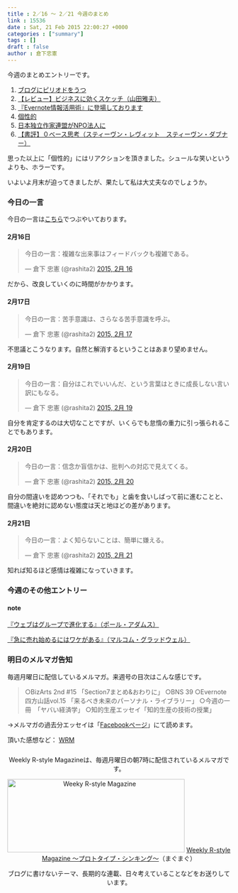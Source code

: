 ```yaml
---
title : 2／16 〜 2／21 今週のまとめ
link : 15536
date : Sat, 21 Feb 2015 22:00:27 +0000
categories : ["summary"]
tags : []
draft : false
author : 倉下忠憲
---
```


今週のまとめエントリーです。
 
<ol>
<li><a href="https://rashita.net/blog/?p=15502" target="_blank">ブログにピリオドをうつ</a></li>
<li><a href="https://rashita.net/blog/?p=15509" target="_blank">【レビュー】ビジネスに効くスケッチ（山田雅夫）</a></li>
<li><a href="https://rashita.net/blog/?p=15512" target="_blank">『Evernote情報活用術』に登場しております</a></li>
<li><a href="https://rashita.net/blog/?p=15515" target="_blank">個性的</a></li>
<li><a href="https://rashita.net/blog/?p=15525" target="_blank">日本独立作家連盟がNPO法人に</a></li>
<li><a href="https://rashita.net/blog/?p=15530" target="_blank">【書評】０ベース思考（スティーヴン・レヴィット　スティーヴン・ダブナー）</a></li>
</ol>

思った以上に「個性的」にはリアクションを頂きました。シュールな笑いというよりも、ホラーです。

いよいよ月末が迫ってきましたが、果たして私は大丈夫なのでしょうか。

<h3>今日の一言</h3>

今日の一言は<a href="http://twitter.com/rashita2 ">こちら</a>でつぶやいております。

<h4>2月16日</h4>

<blockquote class="twitter-tweet" lang="ja"><p>今日の一言：複雑な出来事はフィードバックも複雑である。</p>&mdash; 倉下 忠憲 (@rashita2) <a href="https://twitter.com/rashita2/status/567223756431454208">2015, 2月 16</a></blockquote>
<script async src="//platform.twitter.com/widgets.js" charset="utf-8"></script>

だから、改良していくのに時間がかかります。

<h4>2月17日</h4>

<blockquote class="twitter-tweet" lang="ja"><p>今日の一言：苦手意識は、さらなる苦手意識を呼ぶ。</p>&mdash; 倉下 忠憲 (@rashita2) <a href="https://twitter.com/rashita2/status/567663162816598016">2015, 2月 17</a></blockquote>
<script async src="//platform.twitter.com/widgets.js" charset="utf-8"></script>

不思議とこうなります。自然と解消するということはあまり望めません。

<h4>2月19日</h4>

<blockquote class="twitter-tweet" lang="ja"><p>今日の一言：自分はこれでいいんだ、という言葉はときに成長しない言い訳にもなる。</p>&mdash; 倉下 忠憲 (@rashita2) <a href="https://twitter.com/rashita2/status/568360164681584640">2015, 2月 19</a></blockquote>
<script async src="//platform.twitter.com/widgets.js" charset="utf-8"></script>

自分を肯定するのは大切なことですが、いくらでも怠惰の重力に引っ張られることでもあります。

<h4>2月20日</h4>

<blockquote class="twitter-tweet" lang="ja"><p>今日の一言：信念か盲信かは、批判への対応で見えてくる。</p>&mdash; 倉下 忠憲 (@rashita2) <a href="https://twitter.com/rashita2/status/568708069145735168">2015, 2月 20</a></blockquote>
<script async src="//platform.twitter.com/widgets.js" charset="utf-8"></script>

自分の間違いを認めつつも、「それでも」と歯を食いしばって前に進むことと、間違いを絶対に認めない態度は天と地ほどの差があります。

<h4>2月21日</h4>

<blockquote class="twitter-tweet" lang="ja"><p>今日の一言：よく知らないことは、簡単に嫌える。</p>&mdash; 倉下 忠憲 (@rashita2) <a href="https://twitter.com/rashita2/status/569014385403826176">2015, 2月 21</a></blockquote>
<script async src="//platform.twitter.com/widgets.js" charset="utf-8"></script>

知れば知るほど感情は複雑になっていきます。

<h3>今週のその他エントリー</h3>

<H4>note</H4>

<a href="https://note.mu/rashita/n/n9c39c57b380a" target="_blank">『ウェブはグループで進化する』（ポール・アダムス）</a>

<a href="https://note.mu/rashita/n/n7441fc28a3a3" target="_blank">『急に売れ始めるにはワケがある』（マルコム・グラッドウェル）</a>

<h3>明日のメルマガ告知</h3>
毎週月曜日に配信しているメルマガ。来週号の目次はこんな感じです。
<blockquote>
○BizArts 2nd #15 「Section7まとめ&おわりに」
○BNS 39
○Evernote四方山話vol.15 「来るべき未来のパーソナル・ライブラリー」
○今週の一冊　「ヤバい経済学」
○知的生産エッセイ「知的生産の技術の授業」
</blockquote>
→メルマガの過去分エッセイは「<a href="http://www.facebook.com/home.php#!/rashitaportal">Facebookページ</a>」にて読めます。

頂いた感想など：
<a class="twitter-timeline"  href="https://twitter.com/rashita2/timelines/427262290753097729"  data-widget-id="427265271171010561">WRM</a>
    <script>!function(d,s,id){var js,fjs=d.getElementsByTagName(s)[0],p=/^http:/.test(d.location)?'http':'https';if(!d.getElementById(id)){js=d.createElement(s);js.id=id;js.src=p+"://platform.twitter.com/widgets.js";fjs.parentNode.insertBefore(js,fjs);}}(document,"script","twitter-wjs");</script>


<div style="text-align:center;margin-top:25px;">
Weekly R-style Magazineは、毎週月曜日の朝7時に配信されているメルマガです。

<a href="http://www.mag2.com/m/0001185133.html" target="_blank"><img src="https://rashita.net/blog/wp-content/uploads/2010/09/mmbanner.jpg" alt="Weeky R-style Magazine" width="400" height="165" class="alignnone size-full wp-image-12201" /></a>
<a href="http://www.mag2.com/m/0001185133.html" target="_blank">Weekly R-style Magazine ～プロトタイプ・シンキング～</a>（まぐまぐ）

ブログに書けないテーマ、長期的な連載、日々考えていることなどをお送りしています。
</div> 